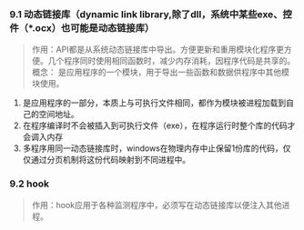 ### 9.1 动态链接库（dynamic link library,除了dll，系统中某些exe、控件（*.ocx）也可能是动态链接库）
> 作用：API都是从系统动态链接库中导出。方便更新和重用模块化程序更方便。几个程序同时使用相同函数时，减少内存消耗，因程序代码是共享的。
> 概念： 是应用程序的一个模块，用于导出一些函数和数据供程序中其他模块使用。
1. 是应用程序的一部分，本质上与可执行文件相同，都作为模块被进程加载到自己的空间地址。
2. 在程序编译时不会被插入到可执行文件（exe），在程序运行时整个库的代码才会调入内存
3. 多程序用同一动态链接库时，windows在物理内存中止保留1份库的代码，仅仅通过分页机制将这份代码映射到不同进程中。


### 9.2 hook
> 作用：hook应用于各种监测程序中，必须写在动态链接库以便注入其他进程。
